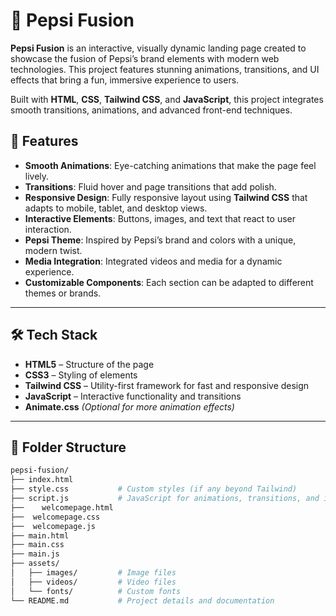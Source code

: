 # 🥤 Pepsi Fusion

**Pepsi Fusion** is an interactive, visually dynamic landing page created to showcase the fusion of Pepsi’s brand elements with modern web technologies. This project features stunning animations, transitions, and UI effects that bring a fun, immersive experience to users.

Built with **HTML**, **CSS**, **Tailwind CSS**, and **JavaScript**, this project integrates smooth transitions, animations, and advanced front-end techniques.


## 🎯 Features

- **Smooth Animations**: Eye-catching animations that make the page feel lively.
- **Transitions**: Fluid hover and page transitions that add polish.
- **Responsive Design**: Fully responsive layout using **Tailwind CSS** that adapts to mobile, tablet, and desktop views.
- **Interactive Elements**: Buttons, images, and text that react to user interaction.
- **Pepsi Theme**: Inspired by Pepsi’s brand and colors with a unique, modern twist.
- **Media Integration**: Integrated videos and media for a dynamic experience.
- **Customizable Components**: Each section can be adapted to different themes or brands.

---

## 🛠️ Tech Stack

- **HTML5** – Structure of the page
- **CSS3** – Styling of elements
- **Tailwind CSS** – Utility-first framework for fast and responsive design
- **JavaScript** – Interactive functionality and transitions
- **Animate.css** *(Optional for more animation effects)*

---

## 📁 Folder Structure

```bash
pepsi-fusion/
├── index.html
├── style.css           # Custom styles (if any beyond Tailwind)
├── script.js           # JavaScript for animations, transitions, and interactivity
├──    welcomepage.html
├──  welcomepage.css
├──  welcomepage.js
├── main.html
├── main.css
├── main.js
├── assets/             
│   ├── images/         # Image files
│   ├── videos/         # Video files
│   └── fonts/          # Custom fonts
└── README.md           # Project details and documentation
